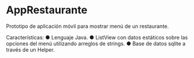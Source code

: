 # AppRestaurante

Prototipo de aplicación móvil para mostrar menú de un restaurante.

Características:
● Lenguaje Java.
● ListView con datos estáticos sobre las opciones del menú utilizando arreglos de strings.
● Base de datos sqlite a través de un Helper.

